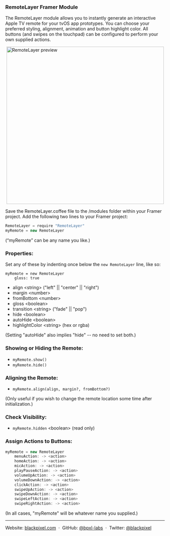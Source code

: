 ### RemoteLayer Framer Module

The RemoteLayer module allows you to instantly generate an interactive Apple TV remote for your tvOS app prototypes. You can choose your preferred styling, alignment, animation and button highlight color. All buttons (and swipes on the touchpad) can be configured to perform your own supplied actions.

<img src="https://cloud.githubusercontent.com/assets/935/16821270/e57262d6-491a-11e6-82ee-e1db13fe6522.png" width="497" style="display: block; margin: auto" alt="RemoteLayer preview" />

Save the RemoteLayer.coffee file to the /modules folder within your Framer project.
Add the following two lines to your Framer project:

```javascript
RemoteLayer = require "RemoteLayer"
myRemote = new RemoteLayer
```

(“myRemote” can be any name you like.)

### Properties:

Set any of these by indenting once below the `new RemoteLayer` line, like so:

```
myRemote = new RemoteLayer
    gloss: true
```
- align \<string> ("left" || "center" || "right")
- margin \<number>
- fromBottom \<number>
- gloss \<boolean>
- transition \<string> ("fade" || "pop")
- hide \<boolean>
- autoHide \<boolean>
- highlightColor \<string> (hex or rgba)

(Setting "autoHide" also implies "hide" -- no need to set both.)

### Showing or Hiding the Remote:
- `myRemote.show()`
- `myRemote.hide()`

### Aligning the Remote:
- `myRemote.align(align, margin?, fromBottom?)`

(Only useful if you wish to change the remote location some time after initialization.)

### Check Visibility:
- `myRemote.hidden` \<boolean> (read only)

### Assign Actions to Buttons:
```javascript
myRemote = new RemoteLayer
	menuAction: -> <action>
	homeAction: -> <action>
	micAction: -> <action>
	playPauseAction: -> <action>
	volumeUpAction: -> <action>
	volumeDownAction: -> <action>
	clickAction: -> <action>
	swipeUpAction: -> <action>
	swipeDownAction: -> <action>
	swipeLeftAction: -> <action>
	swipeRightAction: -> <action>
```

(In all cases, "myRemote" will be whatever name you supplied.)

---

Website: [blackpixel.com](https://blackpixel.com) &nbsp;&middot;&nbsp;
GitHub: [@bpxl-labs](https://github.com/bpxl-labs/) &nbsp;&middot;&nbsp;
Twitter: [@blackpixel](https://twitter.com/blackpixel)
